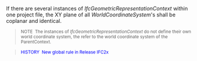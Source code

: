﻿If there are several instances of _IfcGeometricRepresentationContext_ within one project file, the XY plane of all _WorldCoordinateSystem_'s shall be coplanar and identical.

> <small>NOTE&nbsp; The instances of <i>IfcGeometricRepresentationContext</i>
do not define their own world coordinate system, the refer to
the&nbsp;world coordinate system of the ParentContext.
  </small>

> <small><font color="#0000ff">HISTORY&nbsp;
New global rule in Release IFC2x</font></small>